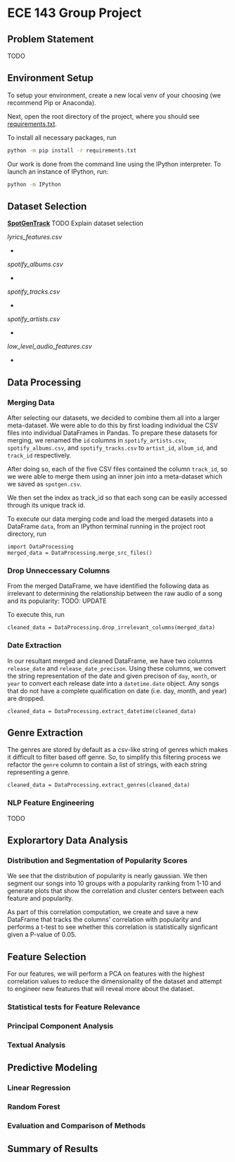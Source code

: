 # ECE 143 Group Project

## Problem Statement

TODO
## Environment Setup
To setup your environment, create a new local venv of your choosing (we recommend Pip or Anaconda).

Next, open the root directory of the project, where you should see [requirements.txt](./requirements.txt).

To install all necessary packages, run
```bash
python -m pip install -r requirements.txt
```

Our work is done from the command line using the IPython interpreter. To launch an instance of IPython, run:
```bash
python -m IPython
```

## Dataset Selection

**[SpotGenTrack](https://data.mendeley.com/datasets/4m2x4zngny/1)**
TODO Explain dataset selection

*lyrics_features.csv*

- 

*spotify_albums.csv*

- 

*spotify_tracks.csv*

- 

*spotify_artists.csv*

-

*low_level_audio_features.csv*

- 

## Data Processing

### Merging Data 
After selecting our datasets, we decided to combine them all into a larger meta-dataset. We were able to do this by first loading individual the CSV files into individual DataFrames in Pandas. To prepare these datasets for merging, we renamed the `id` columns in `spotify_artists.csv`, `spotify_albums.csv`, and `spotify_tracks.csv` to `artist_id`, `album_id`, and `track_id` respectively.

After doing so, each of the five CSV files contained the column `track_id`, so we were able to merge them using an inner join into a meta-dataset which we saved as `spotgen.csv`.

We then set the index as track_id so that each song can be easily accessed through its unique track id.

To execute our data merging code and load the merged datasets into a DataFrame `data`, from an IPython terminal running in the project root directory, run

```IPython
import DataProcessing
merged_data = DataProcessing.merge_src_files()
```

### Drop Unneccessary Columns

From the merged DataFrame, we have identified the following data as irrelevant to determining the relationship between the raw audio of a song and its popularity:
TODO: UPDATE

To execute this, run
```IPython
cleaned_data = DataProcessing.drop_irrelevant_columns(merged_data)
```

### Date Extraction

In our resultant merged and cleaned DataFrame, we have two columns `release_date` and `release_date_precison`. Using these columns, we convert the string representation of the date and given precison of `day`, `month`, or `year` to convert each release date into a `datetime.date` object. Any songs that do not have a complete qualification on date (i.e. day, month, and year) are dropped.

```IPython
cleaned_data = DataProcessing.extract_datetime(cleaned_data)
```

## Genre Extraction

The genres are stored by default as a csv-like string of genres which makes it difficult to filter based off genre. So, to simplify this filtering process we refactor the `genre` column to contain a list of strings, with each string representing a genre.

```IPython
cleaned_data = DataProcessing.extract_genres(cleaned_data)
```

### NLP Feature Engineering
TODO

## Explorartory Data Analysis

### Distribution and Segmentation of Popularity Scores
We see that the distribution of popularity is nearly gaussian. We then segment our songs into 10 groups with a popularity ranking from 1-10 and generate plots that show the correlation and cluster centers between each feature and popularity.

As part of this correlation computation, we create and save a new DataFrame that tracks the columns' correlation with popularity and performs a t-test to see whether this correlation is statistically signficant given a P-value of 0.05.

## Feature Selection
For our features, we will perform a PCA on features with the highest correlation values to reduce the dimensionality of the dataset and attempt to engineer new features that will reveal more about the dataset.

### Statistical tests for Feature Relevance

### Principal Component Analysis

### Textual Analysis

## Predictive Modeling

### Linear Regression

### Random Forest

### Evaluation and Comparison of Methods

## Summary of Results